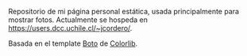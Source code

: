 Repositorio de mi página personal estática, usada principalmente para mostrar fotos. Actualmente se hospeda en https://users.dcc.uchile.cl/~jcordero/.

Basada en el template [Boto](https://colorlib.com/wp/template/boto/) de [Colorlib](https://colorlib.com/).
